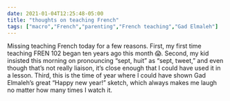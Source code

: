 ```yaml
---
date: 2021-01-04T12:25:48-05:00
title: "thoughts on teaching French"
tags: ["macro","French","parenting","French teaching","Gad Elmaleh"]
---
```


Missing teaching French today for a few reasons. First, my first time teaching FREN 102 began ten years ago this month 😱. Second, my kid insisted this morning on pronouncing “sept, huit” as “sept, tweet,” and even though that’s not really liaison, it’s close enough that I could have used it in a lesson. Third, this is the time of year where I could have shown Gad Elmaleh’s great “Happy new year!” sketch, which always makes me laugh no matter how many times I watch it.